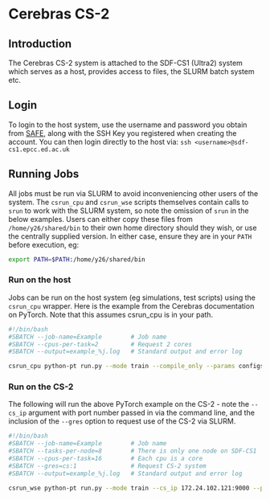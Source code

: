 # Cerebras CS-2

## Introduction

The Cerebras CS-2 system is attached to the SDF-CS1 (Ultra2) system which serves as a host, provides access to files, the SLURM batch system etc.

## Login

To login to the host system, use the username and password you obtain from [SAFE](https://safe.epcc.ed.ac.uk), along with the SSH Key you registered when creating the account.
You can then login directly to the host via: `ssh <username>@sdf-cs1.epcc.ed.ac.uk`

## Running Jobs

All jobs must be run via SLURM to avoid inconveniencing other users of the system. The `csrun_cpu` and `csrun_wse` scripts themselves contain calls to `srun` to work with the SLURM system, so note the omission of `srun` in the below examples.
Users can either copy these files from `/home/y26/shared/bin` to their own home directory should they wish, or use the centrally supplied version. In either case, ensure they are in your `PATH` before execution, eg:

```bash
export PATH=$PATH:/home/y26/shared/bin
```

### Run on the host

Jobs can be run on the host system (eg simulations, test scripts) using the `csrun_cpu` wrapper. Here is the example from the Cerebras documentation on PyTorch. Note that this assumes csrun_cpu is in your path.

```bash
#!/bin/bash
#SBATCH --job-name=Example        # Job name
#SBATCH --cpus-per-task=2         # Request 2 cores
#SBATCH --output=example_%j.log   # Standard output and error log

csrun_cpu python-pt run.py --mode train --compile_only --params configs/<name-of-the-params-file.yaml>
```

### Run on the CS-2

The following will run the above PyTorch example on the CS-2 - note the `--cs_ip` argument with port number passed in via the command line, and the inclusion of the `--gres` option to request use of the CS-2 via SLURM.

```bash
#!/bin/bash
#SBATCH --job-name=Example        # Job name
#SBATCH --tasks-per-node=8        # There is only one node on SDF-CS1
#SBATCH --cpus-per-task=16        # Each cpu is a core
#SBATCH --gres=cs:1               # Request CS-2 system
#SBATCH --output=example_%j.log   # Standard output and error log

csrun_wse python-pt run.py --mode train --cs_ip 172.24.102.121:9000 --params configs/<name-of-the-params-file.yaml>
```
